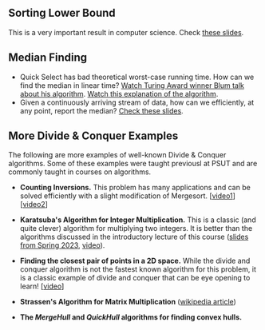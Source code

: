 ## Sorting Lower Bound

This is a very important result in computer science. Check [these slides](https://drive.google.com/file/d/1ihI42MveiRaLQ-NkrUSbpbMQ-u7yc4ay/view?usp=drive_link).

## Median Finding
* Quick Select has bad theoretical worst-case running time. How can we find the median in linear time? [Watch Turing Award winner Blum talk about his algorithm](https://www.youtube.com/watch?v=3NWz6PY-4-k&ab_channel=TuringAwardeeClips). [Watch this explanation of the algorithm](https://www.youtube.com/watch?v=n8cyxDtp9t4&ab_channel=EasyTheory).
* Given a continuously arriving stream of data, how can we efficiently, at any point, report the median? [Check these slides](https://drive.google.com/file/d/1I8vq5YKSKqk0QyhlMSgSFtVOvVV0FvV4).

## More Divide & Conquer Examples
The following are more examples of well-known Divide & Conquer algorithms. Some of these examples were taught previousl at PSUT and are commonly taught in courses on algorithms.

- **Counting Inversions.**
This problem has many applications and can be solved efficiently with a slight modification of Mergesort. [[video1](https://www.youtube.com/watch?v=7_AJfusC6UQ&ab_channel=StanfordAlgorithms)][[video2](https://www.youtube.com/watch?v=PLkuid82dbc&ab_channel=FreeEngineeringLectures)]

- **Karatsuba's Algorithm for Integer Multiplication.**
This is a classic (and quite clever) algorithm for multiplying two integers. It is better than the algorithms discussed in the introductory lecture of this course ([slides from Spring 2023](https://drive.google.com/file/d/1dlXfadqUiaIL6k8WQFwVS8zwk6YBSt98/view?usp=drive_link), [video](https://www.youtube.com/watch?v=JCbZayFr9RE&list=PLXFMmlk03Dt7Q0xr1PIAriY5623cKiH7V&index=3&ab_channel=StanfordAlgorithms)).

- **Finding the closest pair of points in a 2D space.**
While the divide and conquer algorithm is not the fastest known algorithm for this problem, it is a classic example of divide and conquer that can be eye opening to learn! [[video](https://www.youtube.com/watch?v=6u_hWxbOc7E&ab_channel=LingQi)]

- **Strassen's Algorithm for Matrix Multiplication** ([wikipedia article](https://en.wikipedia.org/wiki/Strassen_algorithm))
- **The _MergeHull_ and _QuickHull_ algorithms for finding convex hulls.**

